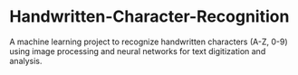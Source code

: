 # Handwritten-Character-Recognition
A machine learning project to recognize handwritten characters (A-Z, 0-9) using image processing and neural networks for text digitization and analysis.
